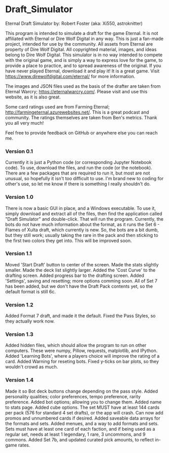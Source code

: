 # Draft_Simulator
Eternal Draft Simulator
by: Robert Foster (aka: Xi550, astroknitter)

This program is intended to simulate a draft for the game Eternal. It is not affiliated with Eternal or Dire Wolf Digital in any way. This is just a fan-made project, intended for use by the community. All assets from Eternal are property of Dire Wolf Digital. All copyrighted material, images, and ideas belong to Dire Wolf Digital. This simulator is in no way intended to compete with the original game, and is simply a way to express love for the game, to provide a place to practice, and to spread awareness of the original. If you have never played Eternal, download it and play it! It is a great game. Visit https://www.direwolfdigital.com/eternal/ for more information.

The images and JSON files used as the basis of the drafter are taken from Eternal Warcry; https://eternalwarcry.com/. Please visit and use this website, as it is also great.

Some card ratings used are from Farming Eternal; http://farmingeternal.azurewebsites.net/. This is a great podcast and community. The ratings themselves are taken from Ben's metrics. Thank you all very much!

Feel free to provide feedback on GitHub or anywhere else you can reach me.



### Version 0.1 ###

Currently it is just a Python code (or corresponding Jupyter Notebook code). To use, download the files, and run the code (or the notebook). There are a few packages that are required to run it, but most are not unusual, so hopefully it isn't too difficult to use. I'm brand new to coding for other's use, so let me know if there is something I really shouldn't do.

### Version 1.0 ###

There is now a basic GUI in place, and a Windows executable. To use it, simply download and extract all of the files, then find the application called "Draft Simulator" and double-click. That will run the program. Currently, the bots do not have much information about the format, as it runs the Set 6 - Flames of Xulta draft, which currently is new. So, the bots are a bit dumb, but they still work; usually taking the rare in the pack and then sticking to the first two colors they get into. This will be improved soon.

### Version 1.1 ###

Moved 'Start Draft' button to center of the screen.
Made the stats slightly smaller.
Made the deck list slightly larger.
Added the 'Cost Curve' to the drafting screen.
Added progress bar to the drafting screen.
Added 'Settings', saving and resetting; more options comming soon.
All of Set 7 has been added, but we don't have the Draft Pack contents yet, so the default format is still 6c. 

### Version 1.2 ###

Added Format 7 draft, and made it the default.
Fixed the Pass Styles, so they actually work now.

### Version 1.3 ###

Added hidden files, which should allow the program to run on other computers. These were numpy, Pillow, requests, matplotlib, and IPython.
Added 'Learning Bots', where a players choice will improve the rating of a card.
Added Warning for reseting bots.
Fixed y-ticks on bar plots, so they wouldn't crowd as much.

### Version 1.4 ###

Made it so Bot deck buttons change depending on the pass style.
Added personality qualities; color preferences, tempo preference, rarity preference.
Added bot options; allowing you to change them.
Added name to stats page.
Added cube options. The set MUST have at least 144 cards per pack (576 for standard 4 set drafts), or the app will crash.
Can now add promos and unnumbered cards if desired.
Added saveable data arrays for the formats and sets.
Added menues, and a way to add formats and sets.
Sets must have at least one card of each faction, and if being used as a regular set, needs at least 1 legendary, 1 rare, 3 uncommons, and 9 commons.
Added Set 7b, and updated curated pick amounts, to reflect in-game rates.
